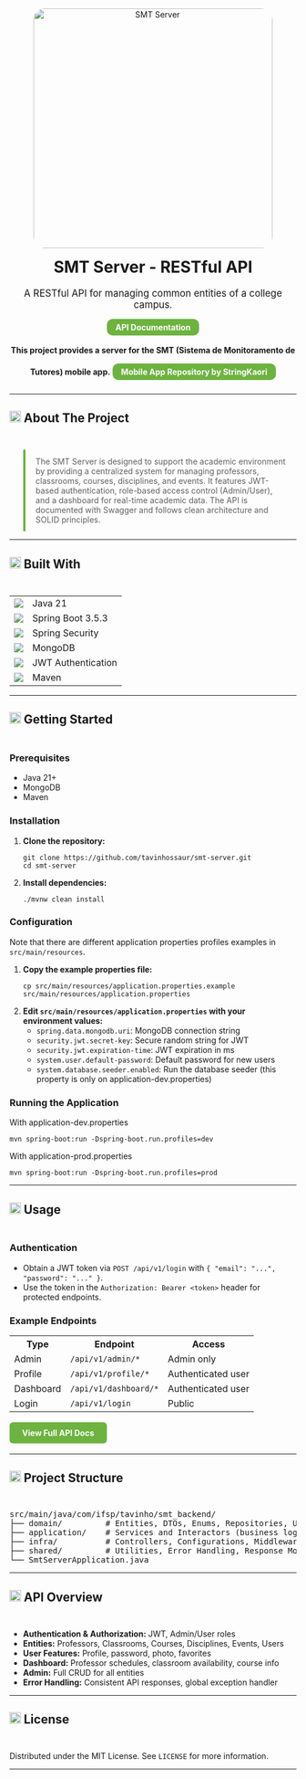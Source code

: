 <!-- Banner -->
<div align="center" style="margin-bottom: 24px;">
  <img src="https://img.shields.io/badge/SMT%20Server-Spring%20Boot%20%7C%20MongoDB%20%7C%20JWT-000?style=for-the-badge&logo=springboot" alt="SMT Server" width="420" style="border-radius:20px;"/>
  <h1 style="margin-top: 16px;">SMT Server - RESTful API</h1>
  <p style="font-size: 1.2em; max-width: 700px; margin: 0 auto;">
    A RESTful API for managing common entities of a college campus. <br>
    <a href="https://tavinhossaur.github.io/smt-server" style="display:inline-block; padding:6px 15px; background:#6DB33F; color:#fff; border-radius:10px; margin-top: 15px; text-decoration:none; font-size: 14px; font-weight:bold;">API Documentation</a>
  </p>
  <br>
  <b>This project provides a server for the SMT (Sistema de Monitoramento de Tutores) mobile app.</b>
  <a href="https://github.com/StringKaori/SMT-Sistema_de_Monitoramento_de_Tutores" style="display:inline-block; padding:6px 15px; background:#6DB33F; color:#fff; border-radius:10px; margin-top: 15px; text-decoration:none; font-size: 14px; font-weight:bold;">Mobile App Repository by StringKaori</a>
  <br>
</div>

---

## <img src="https://img.icons8.com/ios-filled/32/6DB33F/info.png" width="20"/> About The Project <hr style="visibility: hidden;">

<blockquote style="border-left:4px solid #6DB33F; padding:12px 18px;">
  The SMT Server is designed to support the academic environment by providing a centralized system for managing professors, classrooms, courses, disciplines, and events. It features JWT-based authentication, role-based access control (Admin/User), and a dashboard for real-time academic data. The API is documented with Swagger and follows clean architecture and SOLID principles.
</blockquote>

---

## <img src="https://img.icons8.com/ios-filled/32/6DB33F/settings.png" width="20"/> Built With <hr style="visibility: hidden;">

<table>
  <tr>
    <td><img src="https://img.shields.io/badge/Java-21-000?&logo=java"/></td>
    <td>Java 21</td>
  </tr>
  <tr>
    <td><img src="https://img.shields.io/badge/Spring%20Boot-3.5.3-000?&logo=springboot"/></td>
    <td>Spring Boot 3.5.3</td>
  </tr>
  <tr>
    <td><img src="https://img.shields.io/badge/Spring%20Security-000?&logo=springsecurity"/></td>
    <td>Spring Security</td>
  </tr>
  <tr>
    <td><img src="https://img.shields.io/badge/MongoDB-000?&logo=mongodb"/></td>
    <td>MongoDB</td>
  </tr>
  <tr>
    <td><img src="https://img.shields.io/badge/JWT-000?&logo=jwt"/></td>
    <td>JWT Authentication</td>
  </tr>
  <tr>
    <td><img src="https://img.shields.io/badge/Maven-3.9.6-000?&logo=apachemaven"/></td>
    <td>Maven</td>
  </tr>
</table>

---

## <img src="https://img.icons8.com/ios-filled/32/6DB33F/rocket.png" width="20"/> Getting Started <hr style="visibility: hidden;">

### Prerequisites

<ul>
  <li>Java 21+</li>
  <li>MongoDB</li>
  <li>Maven</li>
</ul>

### Installation

<ol>
  <li><b>Clone the repository:</b>
    <pre><code>git clone https://github.com/tavinhossaur/smt-server.git
cd smt-server</code></pre>
  </li>
  <li><b>Install dependencies:</b>
    <pre><code>./mvnw clean install</code></pre>
  </li>
</ol>

### Configuration

Note that there are different application properties profiles examples in <code>src/main/resources</code>.

<ol>
  <li><b>Copy the example properties file:</b>
    <pre><code>cp src/main/resources/application.properties.example src/main/resources/application.properties</code></pre>
  </li>
  <li><b>Edit <code>src/main/resources/application.properties</code> with your environment values:</b>
    <ul>
      <li><code>spring.data.mongodb.uri</code>: MongoDB connection string</li>
      <li><code>security.jwt.secret-key</code>: Secure random string for JWT</li>
      <li><code>security.jwt.expiration-time</code>: JWT expiration in ms</li>
      <li><code>system.user.default-password</code>: Default password for new users</li>
      <li><code>system.database.seeder.enabled</code>: Run the database seeder (this property is only on application-dev.properties)</li>
    </ul>
  </li>
</ol>

### Running the Application

With application-dev.properties
<pre><code>mvn spring-boot:run -Dspring-boot.run.profiles=dev</code></pre>

With application-prod.properties
<pre><code>mvn spring-boot:run -Dspring-boot.run.profiles=prod</code></pre>

---

## <img src="https://img.icons8.com/ios-filled/24/6DB33F/play.png" width="20"/> Usage <hr style="visibility: hidden;">

### Authentication

<ul>
  <li>Obtain a JWT token via <code>POST /api/v1/login</code> with <code>{ "email": "...", "password": "..." }</code>.</li>
  <li>Use the token in the <code>Authorization: Bearer &lt;token&gt;</code> header for protected endpoints.</li>
</ul>

### Example Endpoints

<table>
  <tr><th>Type</th><th>Endpoint</th><th>Access</th></tr>
  <tr><td>Admin</td><td><code>/api/v1/admin/*</code></td><td>Admin only</td></tr>
  <tr><td>Profile</td><td><code>/api/v1/profile/*</code></td><td>Authenticated user</td></tr>
  <tr><td>Dashboard</td><td><code>/api/v1/dashboard/*</code></td><td>Authenticated user</td></tr>
  <tr><td>Login</td><td><code>/api/v1/login</code></td><td>Public</td></tr>
</table>

<div style="margin: 18px 0;">
  <a href="https://tavinhossaur.github.io/smt-server" style="display:inline-block; padding:10px 22px; background:#6DB33F; color:#fff; border-radius:6px; text-decoration:none; font-weight:bold;">View Full API Docs</a>
</div>

---

## <img src="https://img.icons8.com/ios-filled/24/6DB33F/folder-invoices--v1.png" width="20"/> Project Structure <hr style="visibility: hidden;">

<pre>
src/main/java/com/ifsp/tavinho/smt_backend/
├── domain/         # Entities, DTOs, Enums, Repositories, Use Cases
├── application/    # Services and Interactors (business logic)
├── infra/          # Controllers, Configurations, Middlewares, Persistence
├── shared/         # Utilities, Error Handling, Response Models
└── SmtServerApplication.java
</pre>

---

## <img src="https://img.icons8.com/ios-filled/32/6DB33F/api-settings.png" width="20"/> API Overview <hr style="visibility: hidden;">

<ul>
  <li><b>Authentication & Authorization:</b> JWT, Admin/User roles</li>
  <li><b>Entities:</b> Professors, Classrooms, Courses, Disciplines, Events, Users</li>
  <li><b>User Features:</b> Profile, password, photo, favorites</li>
  <li><b>Dashboard:</b> Professor schedules, classroom availability, course info</li>
  <li><b>Admin:</b> Full CRUD for all entities</li>
  <li><b>Error Handling:</b> Consistent API responses, global exception handler</li>
</ul>

---

## <img src="https://img.icons8.com/ios-filled/32/6DB33F/copyright.png" width="20"/> License <hr style="visibility: hidden;">

Distributed under the MIT License. See <code>LICENSE</code> for more information.

---
